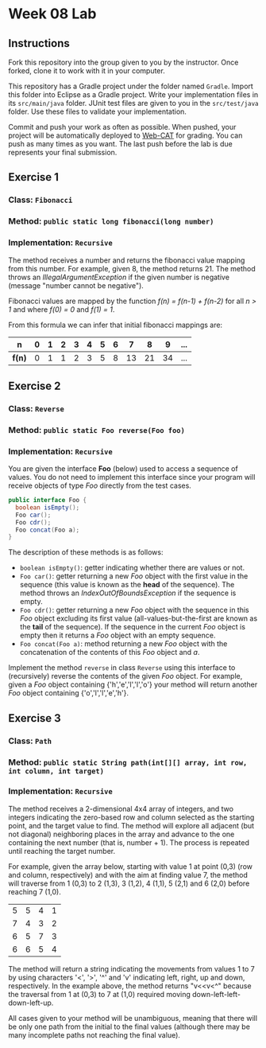 # Week 08 Lab

## Instructions
Fork this repository into the group given to you by the instructor. Once forked, clone it to work with it in your computer.

This repository has a Gradle project under the folder named `Gradle`. Import this folder into Eclipse as a Gradle project. Write your implementation files in its `src/main/java` folder. JUnit test files are given to you in the `src/test/java` folder. Use these files to validate your implementation.

Commit and push your work as often as possible. When pushed, your project will be automatically deployed to [Web-CAT](https://web-cat.cs.vt.edu) for grading. You can push as many times as you want. The last push before the lab is due represents your final submission.

## Exercise 1
### Class: `Fibonacci`
### Method: `public static long fibonacci(long number)`
### Implementation: `Recursive`

The method receives a number and returns the fibonacci value mapping from this number. For example, given 8, the method returns 21. The method throws an *IllegalArgumentException* if the given number is negative (message "number cannot be negative").

Fibonacci values are mapped by the function *f(n) = f(n-1) + f(n-2)* for all *n > 1* and where *f(0) = 0* and *f(1) = 1*.

From this formula we can infer that initial fibonacci mappings are:

| **n**    |  0  |  1  |  2  |  3  |  4  |  5  |  6  |  7  |  8  |  9  | ... |
|----------|:---:|:---:|:---:|:---:|:---:|:---:|:---:|:---:|:---:|:---:|:---:|
| **f(n)** |  0  |  1  |  1  |  2  |  3  |  5  |  8  |  13 |  21 |  34 | ... |


## Exercise 2
### Class: `Reverse`
### Method: `public static Foo reverse(Foo foo)`
### Implementation: `Recursive`

You are given the interface **Foo** (below) used to access a sequence of values.
You do not need to implement this interface since your program will receive objects of type *Foo* directly from the test cases.

```java
public interface Foo {
  boolean isEmpty();
  Foo car();
  Foo cdr();
  Foo concat(Foo a);
}
```

The description of these methods is as follows:

- `boolean isEmpty()`: getter indicating whether there are values or not.
- `Foo car()`: getter returning a new *Foo* object with the first value in the sequence (this value is known as the **head** of the sequence). The method throws an *IndexOutOfBoundsException* if the sequence is empty.
- `Foo cdr()`: getter returning a new *Foo* object with the sequence in this *Foo* object excluding its first value (all-values-but-the-first are known as the **tail** of the sequence). If the sequence in the current *Foo* object is empty then it returns a *Foo* object with an empty sequence.
- `Foo concat(Foo a)`: method returning a new *Foo* object with the concatenation of the contents of this *Foo* object and *a*.

Implement the method `reverse` in class `Reverse` using this interface to (recursively) reverse the contents of the given *Foo* object. For example, given a *Foo* object containing {'h','e','l','l','o'} your method will return another *Foo* object containing {'o','l','l','e','h'}.


## Exercise 3
### Class: `Path`
### Method: `public static String path(int[][] array, int row, int column, int target)`
### Implementation: `Recursive`

The method receives a 2-dimensional 4x4 array of integers, and two integers indicating the zero-based row and column selected as the starting point, and the target value to find. The method will explore all adjacent (but not diagonal) neighboring places in the array and advance to the one containing the next number (that is, number + 1). The process is repeated until reaching the target number.

For example, given the array below, starting with value 1 at point (0,3) (row and column, respectively) and with the aim at finding value 7, the method will traverse from 1 (0,3) to 2 (1,3), 3 (1,2), 4 (1,1), 5 (2,1) and 6 (2,0) before reaching 7 (1,0).

<table>
<tr><td>5</td><td>5</td><td>4</td><td>1</td></tr>
<tr><td>7</td><td>4</td><td>3</td><td>2</td></tr>
<tr><td>6</td><td>5</td><td>7</td><td>3</td></tr>
<tr><td>6</td><td>6</td><td>5</td><td>4</td></tr>
</table>

The method will return a string indicating the movements from values 1 to 7 by using characters '<', '>', '^' and 'v' indicating left, right, up and down, respectively. In the example above, the method returns "v<<v<^" because the traversal from 1 at (0,3) to 7 at (1,0) required moving down-left-left-down-left-up.

All cases given to your method will be unambiguous, meaning that there will be only one path from the initial to the final values (although there may be many incomplete paths not reaching the final value).
